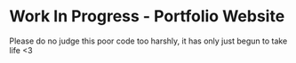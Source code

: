 # Work In Progress - Portfolio Website

Please do no judge this poor code too harshly, it has only just begun to take life <3
